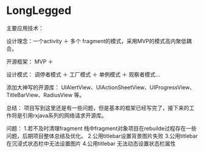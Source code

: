 # LongLegged
主要应用技术：

 设计理念：一个activity ＋ 多个 fragment的模式，采用MVP的模式高内聚低耦合。

 开源框架： MVP ＋

 设计模式： 调停者模式 ＋ 工厂模式 ＋ 单例模式 ＋ 观察者模式...

 添加大神写的开源库：
 UIAlertView、UIActionSheetView、UIProgressView、TitleBarView、RadiusView 等。

 总结： 项目写到这里还是有一些问题，但是基本的框架已经写完了，接下来的工作将是引用rxjava系列的网络请求开源库。
 
 问题：
    1.若不及时清理fragment 栈中fragment对象项目在rebuilde过程存在一些问题，后期项目整体总结及优化。
    2.公用titlebar设置背景图片失败
    3.公用titlebar在沉浸式状态栏中无法设置图片
    4.公用titlebar 无法动态设置状态栏属性
 
